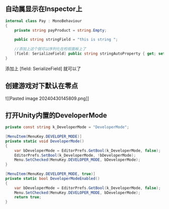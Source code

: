 ## 自动属显示在Inspector上

```C#
internal class Pay : MonoBehaviour  
{  
    private string payProduct = string.Empty;  
  
    public string stringField = "this is string ";  
    
	//添加上这个就可以序列化在检视面板上了
    [field: SerializeField] public string stringAutoProperty { get; set; }
}
```

添加上 [field: SerializeField] 就可以了

## 创建游戏对下默认在零点

![[Pasted image 20240430145809.png]]

## 打开Unity内置的DeveloperMode

```C#
private const string k_DeveloperMode = "DeveloperMode";  
  
[MenuItem(MenuKey.DEVELOPER_MODE)]  
private static void DeveloperMode()  
{  
    var bDeveloperMode = EditorPrefs.GetBool(k_DeveloperMode, false);  
    EditorPrefs.SetBool(k_DeveloperMode, !bDeveloperMode);  
    Menu.SetChecked(MenuKey.DEVELOPER_MODE, bDeveloperMode);  
}  
  
[MenuItem(MenuKey.DEVELOPER_MODE, true)]  
private static bool DeveloperModeEnabled()  
{  
    var bDeveloperMode = EditorPrefs.GetBool(k_DeveloperMode, false);  
    Menu.SetChecked(MenuKey.DEVELOPER_MODE, bDeveloperMode);  
    return true;  
}
```